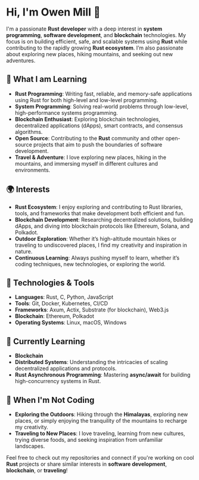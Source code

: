 # Hi, I'm Owen Mill 👋

I'm a passionate **Rust developer** with a deep interest in **system programming**, **software development**, and **blockchain** technologies. My focus is on building efficient, safe, and scalable systems using **Rust** while contributing to the rapidly growing **Rust ecosystem**. I’m also passionate about exploring new places, hiking mountains, and seeking out new adventures.

## 🚀 What I am Learning
- **Rust Programming**: Writing fast, reliable, and memory-safe applications using Rust for both high-level and low-level programming.
- **System Programming**: Solving real-world problems through low-level, high-performance systems programming.
- **Blockchain Enthusiast**: Exploring blockchain technologies, decentralized applications (dApps), smart contracts, and consensus algorithms.
- **Open Source**: Contributing to the **Rust** community and other open-source projects that aim to push the boundaries of software development.
- **Travel & Adventure**: I love exploring new places, hiking in the mountains, and immersing myself in different cultures and environments.

## 🌍 Interests
- **Rust Ecosystem**: I enjoy exploring and contributing to Rust libraries, tools, and frameworks that make development both efficient and fun.
- **Blockchain Development**: Researching decentralized solutions, building dApps, and diving into blockchain protocols like Ethereum, Solana, and Polkadot.
- **Outdoor Exploration**: Whether it’s high-altitude mountain hikes or traveling to undiscovered places, I find my creativity and inspiration in nature.
- **Continuous Learning**: Always pushing myself to learn, whether it’s coding techniques, new technologies, or exploring the world.

## 🔧 Technologies & Tools
- **Languages**: Rust, C, Python, JavaScript
- **Tools**: Git, Docker, Kubernetes, CI/CD
- **Frameworks**: Axum, Actix, Substrate (for blockchain), Web3.js
- **Blockchain**: Ethereum, Polkadot
- **Operating Systems**: Linux, macOS, Windows

## 📣 Currently Learning
- **Blockchain**
- **Distributed Systems**: Understanding the intricacies of scaling decentralized applications and protocols.
- **Rust Asynchronous Programming**: Mastering **async/await** for building high-concurrency systems in Rust.

## 🌄 When I'm Not Coding
- **Exploring the Outdoors**: Hiking through the **Himalayas**, exploring new places, or simply enjoying the tranquility of the mountains to recharge my creativity.
- **Traveling to New Places**: I love traveling, learning from new cultures, trying diverse foods, and seeking inspiration from unfamiliar landscapes.

Feel free to check out my repositories and connect if you're working on cool **Rust** projects or share similar interests in **software development**, **blockchain**, or **traveling**!

